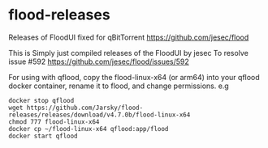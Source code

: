 # flood-releases
Releases of FloodUI fixed for qBitTorrent https://github.com/jesec/flood

This is Simply just compiled releases of the FloodUI by jesec
To resolve issue #592 https://github.com/jesec/flood/issues/592

For using with qflood, copy the flood-linux-x64 (or arm64) into your qflood docker container, rename it to flood, and change permissions.
e.g

```shell
docker stop qflood
wget https://github.com/Jarsky/flood-releases/releases/download/v4.7.0b/flood-linux-x64
chmod 777 flood-linux-x64
docker cp ~/flood-linux-x64 qflood:app/flood
docker start qflood
```
